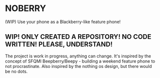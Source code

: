 # NOBERRY
(WIP) Use your phone as a Blackberry-like feature phone!
## WIP! ONLY CREATED A REPOSITORY! NO CODE WRITTEN! PLEASE, UNDERSTAND!
The project is work in progress, anything can change. It's inspired by the concept of SFQMI Beepberry/Beepy - building a weekend feature phone to not procrastinate.
Also inspired by the nothing os design, but there would be no dots.

